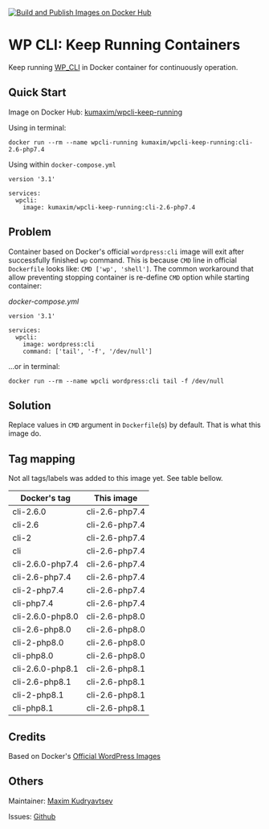 [![Build and Publish Images on Docker Hub](https://github.com/kumaxim/wpcli-keep-running/actions/workflows/.docker-hub.yml/badge.svg)](https://github.com/kumaxim/wpcli-keep-running/actions/workflows/.docker-hub.yml)

# WP CLI: Keep Running Containers

Keep running [WP_CLI](https://wp-cli.org/) in Docker container for continuously operation.

## Quick Start

Image on Docker Hub: [kumaxim/wpcli-keep-running](https://hub.docker.com/r/kumaxim/wpcli-keep-running)

Using in terminal:

`docker run --rm --name wpcli-running kumaxim/wpcli-keep-running:cli-2.6-php7.4`

Using within `docker-compose.yml`

```
version '3.1'

services:
  wpcli:
    image: kumaxim/wpcli-keep-running:cli-2.6-php7.4
```  

## Problem
Container based on Docker's official `wordpress:cli` image will exit after successfully finished `wp` command. 
This is because `CMD` line in official `Dockerfile` looks like: `CMD ['wp', 'shell']`. The common workaround that allow preventing
stopping container is re-define `CMD` option while starting container:

_docker-compose.yml_
```
version '3.1'

services:
  wpcli:
    image: wordpress:cli
    command: ['tail', '-f', '/dev/null']
```   

...or in terminal: 

```docker run --rm --name wpcli wordpress:cli tail -f /dev/null```


## Solution

Replace values in `CMD` argument in `Dockerfile`(s) by default. That is what this image do. 

## Tag mapping

Not all tags/labels was added to this image yet. See table bellow.

| Docker's tag | This image |
| ------------| :---------: |
| cli-2.6.0        | cli-2.6-php7.4 |
| cli-2.6          | cli-2.6-php7.4 |
| cli-2            | cli-2.6-php7.4 |
| cli              | cli-2.6-php7.4 |
| cli-2.6.0-php7.4 | cli-2.6-php7.4 |
| cli-2.6-php7.4   | cli-2.6-php7.4 |
| cli-2-php7.4     | cli-2.6-php7.4 |
| cli-php7.4       | cli-2.6-php7.4 |
| cli-2.6.0-php8.0 | cli-2.6-php8.0 |
| cli-2.6-php8.0   | cli-2.6-php8.0 |
| cli-2-php8.0     | cli-2.6-php8.0 |
| cli-php8.0       | cli-2.6-php8.0 |
| cli-2.6.0-php8.1 | cli-2.6-php8.1 | 
| cli-2.6-php8.1   | cli-2.6-php8.1 |
| cli-2-php8.1     | cli-2.6-php8.1 |
| cli-php8.1       | cli-2.6-php8.1 |


## Credits

Based on Docker's [Official WordPress Images](https://hub.docker.com/_/wordpress)

## Others

Maintainer: [Maxim Kudryavtsev](https://k-maxim.ru/)

Issues: [Github](https://github.com/kumaxim/wpcli-keep-running/issues)